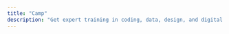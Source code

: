 ```yaml
---
title: "Camp"
description: "Get expert training in coding, data, design, and digital marketing"
---
```

